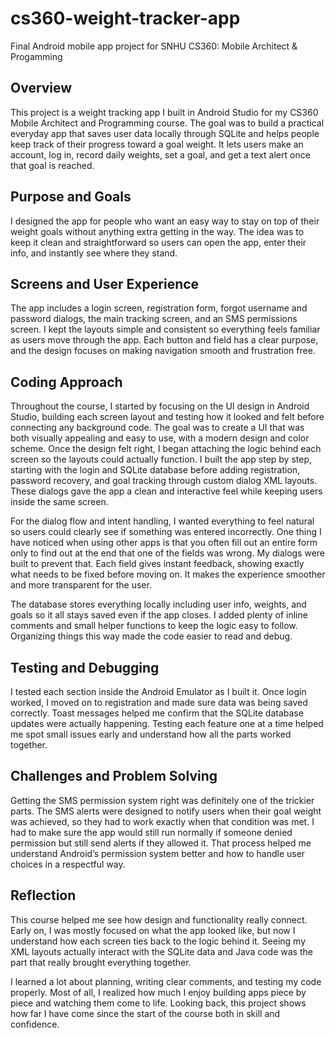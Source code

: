 # cs360-weight-tracker-app
Final Android mobile app project for SNHU CS360: Mobile Architect &amp; Progamming

## Overview  
This project is a weight tracking app I built in Android Studio for my CS360 Mobile Architect and Programming course. The goal was to build a practical everyday app that saves user data locally through SQLite and helps people keep track of their progress toward a goal weight. It lets users make an account, log in, record daily weights, set a goal, and get a text alert once that goal is reached.  

## Purpose and Goals  
I designed the app for people who want an easy way to stay on top of their weight goals without anything extra getting in the way. The idea was to keep it clean and straightforward so users can open the app, enter their info, and instantly see where they stand.  

## Screens and User Experience  
The app includes a login screen, registration form, forgot username and password dialogs, the main tracking screen, and an SMS permissions screen. I kept the layouts simple and consistent so everything feels familiar as users move through the app. Each button and field has a clear purpose, and the design focuses on making navigation smooth and frustration free.  

## Coding Approach  
Throughout the course, I started by focusing on the UI design in Android Studio, building each screen layout and testing how it looked and felt before connecting any background code. The goal was to create a UI that was both visually appealing and easy to use, with a modern design and color scheme. Once the design felt right, I began attaching the logic behind each screen so the layouts could actually function. I built the app step by step, starting with the login and SQLite database before adding registration, password recovery, and goal tracking through custom dialog XML layouts. These dialogs gave the app a clean and interactive feel while keeping users inside the same screen.  

For the dialog flow and intent handling, I wanted everything to feel natural so users could clearly see if something was entered incorrectly. One thing I have noticed when using other apps is that you often fill out an entire form only to find out at the end that one of the fields was wrong. My dialogs were built to prevent that. Each field gives instant feedback, showing exactly what needs to be fixed before moving on. It makes the experience smoother and more transparent for the user.  

The database stores everything locally including user info, weights, and goals so it all stays saved even if the app closes. I added plenty of inline comments and small helper functions to keep the logic easy to follow. Organizing things this way made the code easier to read and debug.  

## Testing and Debugging  
I tested each section inside the Android Emulator as I built it. Once login worked, I moved on to registration and made sure data was being saved correctly. Toast messages helped me confirm that the SQLite database updates were actually happening. Testing each feature one at a time helped me spot small issues early and understand how all the parts worked together.  

## Challenges and Problem Solving  
Getting the SMS permission system right was definitely one of the trickier parts. The SMS alerts were designed to notify users when their goal weight was achieved, so they had to work exactly when that condition was met. I had to make sure the app would still run normally if someone denied permission but still send alerts if they allowed it. That process helped me understand Android’s permission system better and how to handle user choices in a respectful way.  

## Reflection  
This course helped me see how design and functionality really connect. Early on, I was mostly focused on what the app looked like, but now I understand how each screen ties back to the logic behind it. Seeing my XML layouts actually interact with the SQLite data and Java code was the part that really brought everything together.  

I learned a lot about planning, writing clear comments, and testing my code properly. Most of all, I realized how much I enjoy building apps piece by piece and watching them come to life. Looking back, this project shows how far I have come since the start of the course both in skill and confidence.
